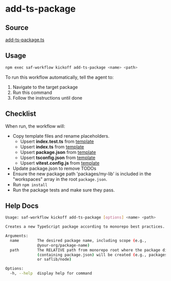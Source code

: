 # add-ts-package

## Source

[add-ts-package.ts](https://github.com/sderickson/saflib/blob/main/monorepo/workflows/add-ts-package.ts)

## Usage

```bash
npm exec saf-workflow kickoff add-ts-package <name> <path>
```

To run this workflow automatically, tell the agent to:

1. Navigate to the target package
2. Run this command
3. Follow the instructions until done

## Checklist

When run, the workflow will:

- Copy template files and rename placeholders.
  - Upsert **index.test.ts** from [template](https://github.com/sderickson/saflib/blob/main/monorepo/workflows/templates/index.test.ts)
  - Upsert **index.ts** from [template](https://github.com/sderickson/saflib/blob/main/monorepo/workflows/templates/index.ts)
  - Upsert **package.json** from [template](https://github.com/sderickson/saflib/blob/main/monorepo/workflows/templates/package.json)
  - Upsert **tsconfig.json** from [template](https://github.com/sderickson/saflib/blob/main/monorepo/workflows/templates/tsconfig.json)
  - Upsert **vitest.config.js** from [template](https://github.com/sderickson/saflib/blob/main/monorepo/workflows/templates/vitest.config.js)
- Update package.json to remove TODOs
- Ensure the new package path 'packages/my-lib' is included in the "workspaces" array in the root `package.json`.
- Run `npm install`
- Run the package tests and make sure they pass.

## Help Docs

```bash
Usage: saf-workflow kickoff add-ts-package [options] <name> <path>

Creates a new TypeScript package according to monorepo best practices.

Arguments:
  name        The desired package name, including scope (e.g.,
              @your-org/package-name)
  path        The RELATIVE path from monorepo root where the package directory
              (containing package.json) will be created (e.g., packages/my-lib
              or saflib/node)

Options:
  -h, --help  display help for command

```
